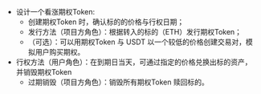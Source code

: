 * 设计一个看涨期权Token:
   * 创建期权Token 时，确认标的的价格与行权日期；
   * 发行方法（项目方角色）：根据转入的标的（ETH）发行期权Token；
   * （可选）：可以用期权Token 与 USDT 以一个较低的价格创建交易对，模拟用户购买期权。
* 行权方法（用户角色）：在到期日当天，可通过指定的价格兑换出标的资产，并销毁期权Token
   * 过期销毁（项目方角色）：销毁所有期权Token 赎回标的。
